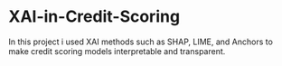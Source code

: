# XAI-in-Credit-Scoring
In this project i used XAI methods such as SHAP, LIME, and Anchors to make credit scoring models interpretable and transparent. 
